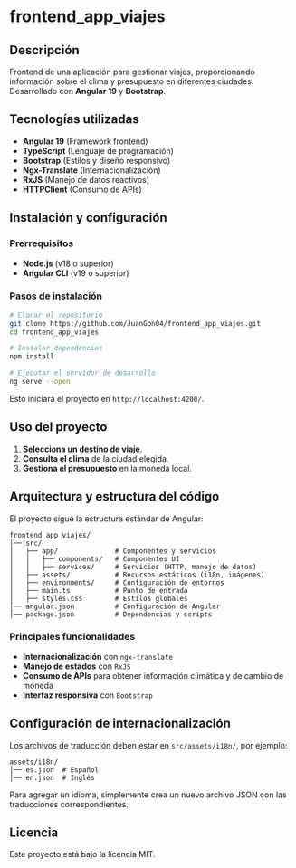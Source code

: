 # frontend_app_viajes

## Descripción
Frontend de una aplicación para gestionar viajes, proporcionando información sobre el clima y presupuesto en diferentes ciudades. Desarrollado con **Angular 19** y **Bootstrap**.

## Tecnologías utilizadas
- **Angular 19** (Framework frontend)
- **TypeScript** (Lenguaje de programación)
- **Bootstrap** (Estilos y diseño responsivo)
- **Ngx-Translate** (Internacionalización)
- **RxJS** (Manejo de datos reactivos)
- **HTTPClient** (Consumo de APIs)

## Instalación y configuración
### Prerrequisitos
- **Node.js** (v18 o superior)
- **Angular CLI** (v19 o superior)

### Pasos de instalación
```sh
# Clonar el repositorio
git clone https://github.com/JuanGon04/frontend_app_viajes.git
cd frontend_app_viajes

# Instalar dependencias
npm install

# Ejecutar el servidor de desarrollo
ng serve --open
```
Esto iniciará el proyecto en `http://localhost:4200/`.

## Uso del proyecto
1. **Selecciona un destino de viaje**.
2. **Consulta el clima** de la ciudad elegida.
3. **Gestiona el presupuesto** en la moneda local.

## Arquitectura y estructura del código
El proyecto sigue la estructura estándar de Angular:
```
frontend_app_viajes/
│── src/
│   ├── app/              # Componentes y servicios
│   │   ├── components/   # Componentes UI
│   │   ├── services/     # Servicios (HTTP, manejo de datos)
│   ├── assets/           # Recursos estáticos (i18n, imágenes)
│   ├── environments/     # Configuración de entornos
│   ├── main.ts           # Punto de entrada
│   ├── styles.css        # Estilos globales
│── angular.json          # Configuración de Angular
│── package.json          # Dependencias y scripts
```

### Principales funcionalidades
- **Internacionalización** con `ngx-translate`
- **Manejo de estados** con `RxJS`
- **Consumo de APIs** para obtener información climática y de cambio de moneda
- **Interfaz responsiva** con `Bootstrap`

## Configuración de internacionalización
Los archivos de traducción deben estar en `src/assets/i18n/`, por ejemplo:
```
assets/i18n/
│── es.json  # Español
│── en.json  # Inglés
```
Para agregar un idioma, simplemente crea un nuevo archivo JSON con las traducciones correspondientes.

## Licencia
Este proyecto está bajo la licencia MIT.
